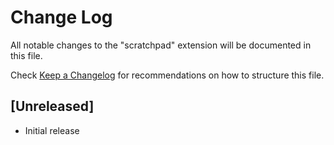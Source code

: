 # Change Log

All notable changes to the "scratchpad" extension will be documented in this file.

Check [Keep a Changelog](http://keepachangelog.com/) for recommendations on how to structure this file.

## [Unreleased]

- Initial release